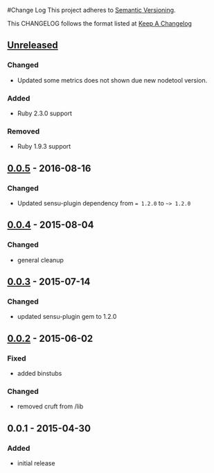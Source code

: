 #Change Log
This project adheres to [Semantic Versioning](http://semver.org/).

This CHANGELOG follows the format listed at [Keep A Changelog](http://keepachangelog.com/)

## [Unreleased]
### Changed
- Updated some metrics does not shown due new nodetool version.

### Added
- Ruby 2.3.0 support

### Removed
- Ruby 1.9.3 support

## [0.0.5] - 2016-08-16
### Changed
- Updated sensu-plugin dependency from `= 1.2.0` to `~> 1.2.0`

## [0.0.4] - 2015-08-04
### Changed
- general cleanup

## [0.0.3] - 2015-07-14
### Changed
- updated sensu-plugin gem to 1.2.0

## [0.0.2] - 2015-06-02
### Fixed
- added binstubs

### Changed
- removed cruft from /lib

## 0.0.1 - 2015-04-30
### Added
- initial release

[Unreleased]: https://github.com/sensu-plugins/sensu-plugins-cassandra/compare/0.0.5...HEAD
[0.0.5]: https://github.com/sensu-plugins/sensu-plugins-cassandra/compare/0.0.4...0.0.5
[0.0.4]: https://github.com/sensu-plugins/sensu-plugins-cassandra/compare/0.0.3...0.0.4
[0.0.3]: https://github.com/sensu-plugins/sensu-plugins-cassandra/compare/0.0.2...0.0.3
[0.0.2]: https://github.com/sensu-plugins/sensu-plugins-cassandra/compare/0.0.1...0.0.2
